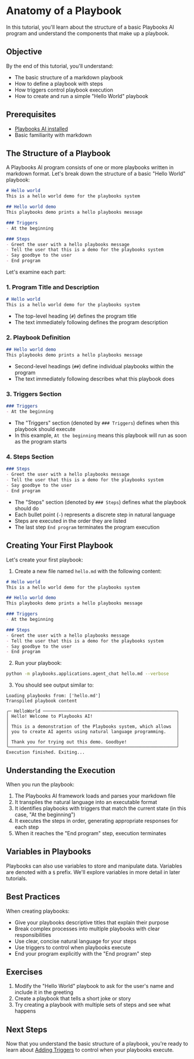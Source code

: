 # Anatomy of a Playbook

In this tutorial, you'll learn about the structure of a basic Playbooks AI program and understand the components that make up a playbook.

## Objective

By the end of this tutorial, you'll understand:

- The basic structure of a markdown playbook
- How to define a playbook with steps
- How triggers control playbook execution
- How to create and run a simple "Hello World" playbook

## Prerequisites

- [Playbooks AI installed](../get-started/installation.md)
- Basic familiarity with markdown

## The Structure of a Playbook

A Playbooks AI program consists of one or more playbooks written in markdown format. Let's break down the structure of a basic "Hello World" playbook:

```markdown
# Hello world
This is a hello world demo for the playbooks system

## Hello world demo
This playbooks demo prints a hello playbooks message

### Triggers
- At the beginning

### Steps
- Greet the user with a hello playbooks message
- Tell the user that this is a demo for the playbooks system
- Say goodbye to the user
- End program
```

Let's examine each part:

### 1. Program Title and Description

```markdown
# Hello world
This is a hello world demo for the playbooks system
```

- The top-level heading (`#`) defines the program title
- The text immediately following defines the program description

### 2. Playbook Definition

```markdown
## Hello world demo
This playbooks demo prints a hello playbooks message
```

- Second-level headings (`##`) define individual playbooks within the program
- The text immediately following describes what this playbook does

### 3. Triggers Section

```markdown
### Triggers
- At the beginning
```

- The "Triggers" section (denoted by `### Triggers`) defines when this playbook should execute
- In this example, `At the beginning` means this playbook will run as soon as the program starts

### 4. Steps Section

```markdown
### Steps
- Greet the user with a hello playbooks message
- Tell the user that this is a demo for the playbooks system
- Say goodbye to the user
- End program
```

- The "Steps" section (denoted by `### Steps`) defines what the playbook should do
- Each bullet point (`-`) represents a discrete step in natural language
- Steps are executed in the order they are listed
- The last step `End program` terminates the program execution

## Creating Your First Playbook

Let's create your first playbook:

1. Create a new file named `hello.md` with the following content:

```markdown
# Hello world
This is a hello world demo for the playbooks system

## Hello world demo
This playbooks demo prints a hello playbooks message

### Triggers
- At the beginning

### Steps
- Greet the user with a hello playbooks message
- Tell the user that this is a demo for the playbooks system
- Say goodbye to the user
- End program
```

2. Run your playbook:

```bash
python -m playbooks.applications.agent_chat hello.md --verbose
```

3. You should see output similar to:

```
Loading playbooks from: ['hello.md']
Transpiled playbook content

╭─ HelloWorld ───────────────────────────────────────────────────╮
│ Hello! Welcome to Playbooks AI!                                │
│                                                                │
│ This is a demonstration of the Playbooks system, which allows  │
│ you to create AI agents using natural language programming.    │
│                                                                │
│ Thank you for trying out this demo. Goodbye!                   │
╰────────────────────────────────────────────────────────────────╯
Execution finished. Exiting...
```

## Understanding the Execution

When you run the playbook:

1. The Playbooks AI framework loads and parses your markdown file
2. It transpiles the natural language into an executable format
3. It identifies playbooks with triggers that match the current state (in this case, "At the beginning")
4. It executes the steps in order, generating appropriate responses for each step
5. When it reaches the "End program" step, execution terminates

## Variables in Playbooks

Playbooks can also use variables to store and manipulate data. Variables are denoted with a `$` prefix. We'll explore variables in more detail in later tutorials.

## Best Practices

When creating playbooks:

- Give your playbooks descriptive titles that explain their purpose
- Break complex processes into multiple playbooks with clear responsibilities
- Use clear, concise natural language for your steps
- Use triggers to control when playbooks execute
- End your program explicitly with the "End program" step

## Exercises

1. Modify the "Hello World" playbook to ask for the user's name and include it in the greeting
2. Create a playbook that tells a short joke or story
3. Try creating a playbook with multiple sets of steps and see what happens

## Next Steps

Now that you understand the basic structure of a playbook, you're ready to learn about [Adding Triggers](adding-triggers.md) to control when your playbooks execute. 